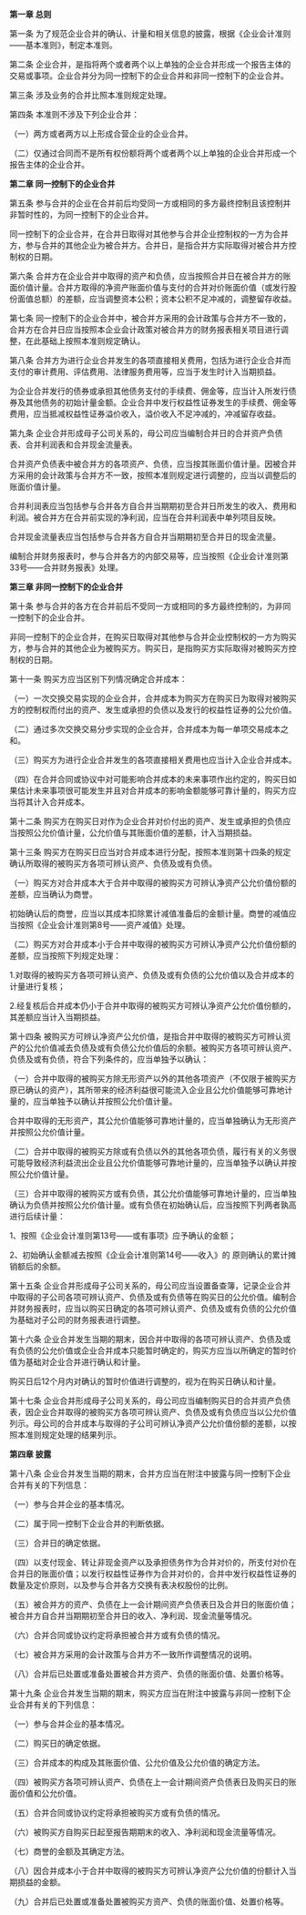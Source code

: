 **第一章 总则**

 第一条 为了规范企业合并的确认、计量和相关信息的披露，根据《企业会计准则——基本准则》，制定本准则。

 第二条 企业合并，是指将两个或者两个以上单独的企业合并形成一个报告主体的交易或事项。企业合并分为同一控制下的企业合并和非同一控制下的企业合并。

 第三条 涉及业务的合并比照本准则规定处理。

 第四条 本准则不涉及下列企业合并：

 （一）两方或者两方以上形成合营企业的企业合并。

 （二）仅通过合同而不是所有权份额将两个或者两个以上单独的企业合并形成一个报告主体的企业合并。

**第二章 同一控制下的企业合并**

 第五条 参与合并的企业在合并前后均受同一方或相同的多方最终控制且该控制并非暂时性的，为同一控制下的企业合并。

 同一控制下的企业合并，在合并日取得对其他参与合并企业控制权的一方为合并方，参与合并的其他企业为被合并方。合并日，是指合并方实际取得对被合并方控制权的日期。

 第六条 合并方在企业合并中取得的资产和负债，应当按照合并日在被合并方的账面价值计量。合并方取得的净资产账面价值与支付的合并对价账面价值（或发行股份面值总额）的差额，应当调整资本公积；资本公积不足冲减的，调整留存收益。

 第七条 同一控制下的企业合并中，被合并方采用的会计政策与合并方不一致的，合并方在合并日应当按照本企业会计政策对被合并方的财务报表相关项目进行调整，在此基础上按照本准则规定确认。

 第八条 合并方为进行企业合并发生的各项直接相关费用，包括为进行企业合并而支付的审计费用、评估费用、法律服务费用等，应当于发生时计入当期损益。

 为企业合并发行的债券或承担其他债务支付的手续费、佣金等，应当计入所发行债券及其他债务的初始计量金额。企业合并中发行权益性证券发生的手续费、佣金等费用，应当抵减权益性证券溢价收入，溢价收入不足冲减的，冲减留存收益。

 第九条 企业合并形成母子公司关系的，母公司应当编制合并日的合并资产负债表、合并利润表和合并现金流量表。

 合并资产负债表中被合并方的各项资产、负债，应当按其账面价值计量。因被合并方采用的会计政策与合并方不一致，按照本准则规定进行调整的，应当以调整后的账面价值计量。

 合并利润表应当包括参与合并各方自合并当期期初至合并日所发生的收入、费用和利润。被合并方在合并前实现的净利润，应当在合并利润表中单列项目反映。

 合并现金流量表应当包括参与合并各方自合并当期期初至合并日的现金流量。

 编制合并财务报表时，参与合并各方的内部交易等，应当按照《企业会计准则第33号——合并财务报表》处理。

**第三章 非同一控制下的企业合并**

 第十条 参与合并的各方在合并前后不受同一方或相同的多方最终控制的，为非同一控制下的企业合并。

 非同一控制下的企业合并，在购买日取得对其他参与合并企业控制权的一方为购买方，参与合并的其他企业为被购买方。购买日，是指购买方实际取得对被购买方控制权的日期。

 第十一条 购买方应当区别下列情况确定合并成本：

 （一）一次交换交易实现的企业合并，合并成本为购买方在购买日为取得对被购买方的控制权而付出的资产、发生或承担的负债以及发行的权益性证券的公允价值。

 （二）通过多次交换交易分步实现的企业合并，合并成本为每一单项交易成本之和。

 （三）购买方为进行企业合并发生的各项直接相关费用也应当计入企业合并成本。

 （四）在合并合同或协议中对可能影响合并成本的未来事项作出约定的，购买日如果估计未来事项很可能发生并且对合并成本的影响金额能够可靠计量的，购买方应当将其计入合并成本。

 第十二条 购买方在购买日对作为企业合并对价付出的资产、发生或承担的负债应当按照公允价值计量，公允价值与其账面价值的差额，计入当期损益。

 第十三条 购买方在购买日应当对合并成本进行分配，按照本准则第十四条的规定确认所取得的被购买方各项可辨认资产、负债及或有负债。

 （一）购买方对合并成本大于合并中取得的被购买方可辨认净资产公允价值份额的差额，应当确认为商誉。

 初始确认后的商誉，应当以其成本扣除累计减值准备后的金额计量。商誉的减值应当按照《企业会计准则第8号——资产减值》处理。

 （二）购买方对合并成本小于合并中取得的被购买方可辨认净资产公允价值份额的差额，应当按照下列规定处理：

 1.对取得的被购买方各项可辨认资产、负债及或有负债的公允价值以及合并成本的计量进行复核；

 2.经复核后合并成本仍小于合并中取得的被购买方可辨认净资产公允价值份额的，其差额应当计入当期损益。

 第十四条 被购买方可辨认净资产公允价值，是指合并中取得的被购买方可辨认资产的公允价值减去负债及或有负债公允价值后的余额。被购买方各项可辨认资产、负债及或有负债，符合下列条件的，应当单独予以确认：

 （一）合并中取得的被购买方除无形资产以外的其他各项资产（不仅限于被购买方原已确认的资产），其所带来的经济利益很可能流入企业且公允价值能够可靠地计量的，应当单独予以确认并按照公允价值计量。

 合并中取得的无形资产，其公允价值能够可靠地计量的，应当单独确认为无形资产并按照公允价值计量。

 （二）合并中取得的被购买方除或有负债以外的其他各项负债，履行有关的义务很可能导致经济利益流出企业且公允价值能够可靠地计量的，应当单独予以确认并按照公允价值计量。

 （三）合并中取得的被购买方或有负债，其公允价值能够可靠地计量的，应当单独确认为负债并按照公允价值计量。或有负债在初始确认后，应当按照下列两者孰高进行后续计量：

 1、按照《企业会计准则第13号——或有事项》应予确认的金额；

 2、初始确认金额减去按照《企业会计准则第14号——收入》的 原则确认的累计摊销额后的余额。

 第十五条 企业合并形成母子公司关系的，母公司应当设置备查簿，记录企业合并中取得的子公司各项可辨认资产、负债及或有负债等在购买日的公允价值。编制合并财务报表时，应当以购买日确定的各项可辨认资产、负债及或有负债的公允价值为基础对子公司的财务报表进行调整。

 第十六条 企业合并发生当期的期末，因合并中取得的各项可辨认资产、负债及或有负债的公允价值或企业合并成本只能暂时确定的，购买方应当以所确定的暂时价值为基础对企业合并进行确认和计量。

 购买日后12个月内对确认的暂时价值进行调整的，视为在购买日确认和计量。

 第十七条 企业合并形成母子公司关系的，母公司应当编制购买日的合并资产负债表，因企业合并取得的被购买方各项可辨认资产、负债及或有负债应当以公允价值列示。母公司的合并成本与取得的子公司可辨认净资产公允价值份额的差额，以按照本准则规定处理的结果列示。

**第四章 披露**

 第十八条 企业合并发生当期的期末，合并方应当在附注中披露与同一控制下企业合并有关的下列信息：

 （一）参与合并企业的基本情况。

 （二）属于同一控制下企业合并的判断依据。

 （三）合并日的确定依据。

 （四）以支付现金、转让非现金资产以及承担债务作为合并对价的，所支付对价在合并日的账面价值；以发行权益性证券作为合并对价的，合并中发行权益性证券的数量及定价原则，以及参与合并各方交换有表决权股份的比例。

 （五）被合并方的资产、负债在上一会计期间资产负债表日及合并日的账面价值；被合并方自合并当期期初至合并日的收入、净利润、现金流量等情况。

 （六）合并合同或协议约定将承担被合并方或有负债的情况。

 （七）被合并方采用的会计政策与合并方不一致所作调整情况的说明。

 （八）合并后已处置或准备处置被合并方资产、负债的账面价值、处置价格等。

 第十九条 企业合并发生当期的期末，购买方应当在附注中披露与非同一控制下企业合并有关的下列信息：

 （一）参与合并企业的基本情况。

 （二）购买日的确定依据。

 （三）合并成本的构成及其账面价值、公允价值及公允价值的确定方法。

 （四）被购买方各项可辨认资产、负债在上一会计期间资产负债表日及购买日的账面价值和公允价值。

 （五）合并合同或协议约定将承担被购买方或有负债的情况。

 （六）被购买方自购买日起至报告期期末的收入、净利润和现金流量等情况。

 （七）商誉的金额及其确定方法。

 （八）因合并成本小于合并中取得的被购买方可辨认净资产公允价值的份额计入当期损益的金额。

 （九）合并后已处置或准备处置被购买方资产、负债的账面价值、处置价格等。